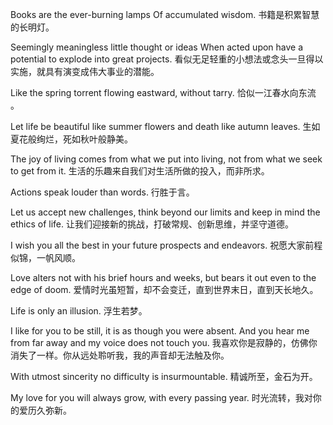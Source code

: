 <!--
 * @Author: JohnJeep
 * @Date: 2020-05-30 22:33:19
 * @LastEditTime: 2020-06-27 16:14:43
 * @LastEditors: Please set LastEditors
 * @Description: 积累优雅的英文句子。
--> 

Books are the ever-burning lamps Of accumulated  wisdom. 
书籍是积累智慧的长明灯。 

Seemingly meaningless little thought or ideas When acted upon have a potential to explode into great projects. 
看似无足轻重的小想法或念头一旦得以实施，就具有演变成伟大事业的潜能。

Like the spring torrent flowing eastward, without tarry. 
恰似一江春水向东流 。 

Let life be beautiful like summer flowers and death like autumn leaves. 
生如夏花般绚烂，死如秋叶般静美。

The joy of living comes from what we put into living, not from what we seek to get from it.
生活的乐趣来自我们对生活所做的投入，而非所求。

Actions speak louder than words.
行胜于言。

 Let us accept new challenges, think beyond our limits and keep in mind the ethics of life.
 让我们迎接新的挑战，打破常规、创新思维，并坚守道德。

I wish you all the best in your future prospects and endeavors.
 祝愿大家前程似锦，一帆风顺。

Love alters not with his brief hours and weeks, but bears it out even to the edge of doom. 
爱情时光虽短暂，却不会变迁，直到世界末日，直到天长地久。

Life is only an illusion.
浮生若梦。

I like for you to be still, it is as though you were absent. And you hear me from far away and my voice does not touch you. 
我喜欢你是寂静的，仿佛你消失了一样。你从远处聆听我，我的声音却无法触及你。

With utmost sincerity no difficulty is insurmountable. 
精诚所至，金石为开。 

My love for you will always grow, with every passing year.
时光流转，我对你的爱历久弥新。